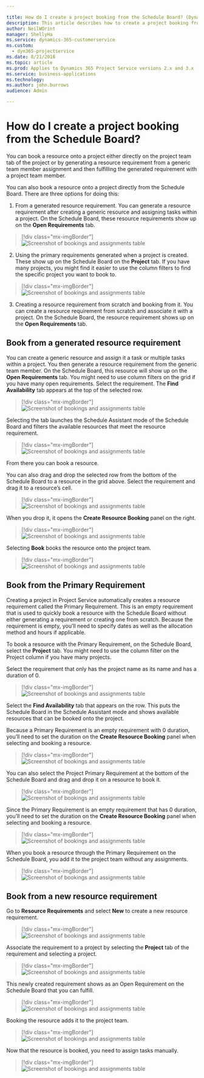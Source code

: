 ```yaml
---

title: How do I create a project booking from the Schedule Board? (Dynamics 365 for Project Service) | MicrosoftDocs
description: This article describes how to create a project booking from the Schedule Board in Dynamics 365 Project Service.
author: NeilWOrint 
manager: ShellyHa
ms.service: dynamics-365-customerservice
ms.custom:
  - dyn365-projectservice
ms.date: 8/21/2018
ms.topic: article
ms.prod: Applies to Dynamics 365 Project Service versions 2.x and 3.x 
ms.service: business-applications
ms.technology: 
ms.author: john.burrows
audience: Admin

---
```


<!--Note from editor: The images should not all have identical captions.-->


# How do I create a project booking from the Schedule Board?

You can book a resource onto a project either directly on the project team tab of the project or by generating a resource requirement from a generic team member assignment and then fulfilling the generated requirement with a project team member.

You can also book a resource onto a project directly from the Schedule Board. There are three options for doing this:

1. From a generated resource requirement. You can generate a resource requirement after creating a generic resource and assigning tasks within a project. On the Schedule Board, these resource requirements show up on the **Open Requirements** tab.

  > [!div class="mx-imgBorder"] 
  > ![Screenshot of bookings and assignments table](media/FAQ-Project-Booking-Schedule-Board-1.png "Screenshot of bookings and assignments table")

2. Using the primary requirements generated when a project is created. These show up on the Schedule Board on the **Project** tab. If you have many projects, you might find it easier to use the column filters to find the specific project you want to book to.

  > [!div class="mx-imgBorder"] 
  > ![Screenshot of bookings and assignments table](media/FAQ-Project-Booking-Schedule-Board-2.png "Screenshot of bookings and assignments table")

3. Creating a resource requirement from scratch and booking from it. You can create a resource requirement from scratch and associate it with a project. On the Schedule Board, the resource requirement shows up on the **Open Requirements** tab.

## Book from a generated resource requirement

You can create a generic resource and assign it a task or multiple tasks within a project. You then generate a resource requirement from the generic team member. On the Schedule Board, this resource will show up on the **Open Requirements** tab. You might need to use column filters on the grid if you have many open requirements. Select the requirement. The **Find Availability** tab appears at the top of the selected row.

> [!div class="mx-imgBorder"] 
> ![Screenshot of bookings and assignments table](media/FAQ-Project-Booking-Schedule-Board-3.png "Screenshot of bookings and assignments table")
 
Selecting the tab launches the Schedule Assistant mode of the Schedule Board and filters the available resources that meet the resource requirement.

> [!div class="mx-imgBorder"] 
> ![Screenshot of bookings and assignments table](media/FAQ-Project-Booking-Schedule-Board-4.png "Screenshot of bookings and assignments table")
 
From there you can book a resource.

You can also drag and drop the selected row from the bottom of the Schedule Board to a resource in the grid above. Select the requirement and drag it to a resource’s cell.

> [!div class="mx-imgBorder"] 
> ![Screenshot of bookings and assignments table](media/FAQ-Project-Booking-Schedule-Board-5.png "")
 
When you drop it, it opens the **Create Resource Booking** panel on the right.

> [!div class="mx-imgBorder"] 
> ![Screenshot of bookings and assignments table](media/FAQ-Project-Booking-Schedule-Board-6.png "")
 
Selecting **Book** books the resource onto the project team.

> [!div class="mx-imgBorder"] 
> ![Screenshot of bookings and assignments table](media/FAQ-Project-Booking-Schedule-Board-7.png "")
 
## Book from the Primary Requirement

Creating a project in Project Service automatically creates a resource requirement called the Primary Requirement. This is an empty requirement that is used to quickly book a resource with the Schedule Board without either generating a requirement or creating one from scratch. Because the requirement is empty, you’ll need to specify dates as well as the allocation method and hours if applicable. 

To book a resource with the Primary Requirement, on the Schedule Board, select the **Project** tab. You might need to use the column filter on the Project column if you have many projects.

Select the requirement that only has the project name as its name and has a duration of 0.
 
> [!div class="mx-imgBorder"] 
> ![Screenshot of bookings and assignments table](media/FAQ-Project-Booking-Schedule-Board-8.png "")

Select the **Find Availability** tab that appears on the row. This puts the Schedule Board in the Schedule Assistant mode and shows available resources that can be booked onto the project.

Because a Primary Requirement is an empty requirement with 0 duration, you’ll need to set the duration on the **Create Resource Booking** panel when selecting and booking a resource.

> [!div class="mx-imgBorder"] 
> ![Screenshot of bookings and assignments table](media/FAQ-Project-Booking-Schedule-Board-9.png "")
 
You can also select the Project Primary Requirement at the bottom of the Schedule Board and drag and drop it on a resource to book it.

> [!div class="mx-imgBorder"] 
> ![Screenshot of bookings and assignments table](media/FAQ-Project-Booking-Schedule-Board-10.png "")
 
Since the Primary Requirement is an empty requirement that has 0 duration, you’ll need to set the duration on the **Create Resource Booking** panel when selecting and booking a resource.

> [!div class="mx-imgBorder"] 
> ![Screenshot of bookings and assignments table](media/FAQ-Project-Booking-Schedule-Board-11.png "")
 
When you book a resource through the Primary Requirement on the Schedule Board, you add it to the project team without any assignments.

> [!div class="mx-imgBorder"] 
> ![Screenshot of bookings and assignments table](media/FAQ-Project-Booking-Schedule-Board-12.png "")
 
## Book from a new resource requirement

Go to **Resource Requirements** and select **New** to create a new resource requirement.

> [!div class="mx-imgBorder"] 
> ![Screenshot of bookings and assignments table](media/FAQ-Project-Booking-Schedule-Board-13.png "")
 
Associate the requirement to a project by selecting the **Project** tab of the requirement and selecting a project.

> [!div class="mx-imgBorder"] 
> ![Screenshot of bookings and assignments table](media/FAQ-Project-Booking-Schedule-Board-14.png "")
 
This newly created requirement shows as an Open Requirement on the Schedule Board that you can fulfill.

> [!div class="mx-imgBorder"] 
> ![Screenshot of bookings and assignments table](media/FAQ-Project-Booking-Schedule-Board-15.png "")

Booking the resource adds it to the project team.

> [!div class="mx-imgBorder"] 
> ![Screenshot of bookings and assignments table](media/FAQ-Project-Booking-Schedule-Board-16.png "")
 
Now that the resource is booked, you need to assign tasks manually.

> [!div class="mx-imgBorder"] 
> ![Screenshot of bookings and assignments table](media/FAQ-Project-Booking-Schedule-Board-17.png "")
 
